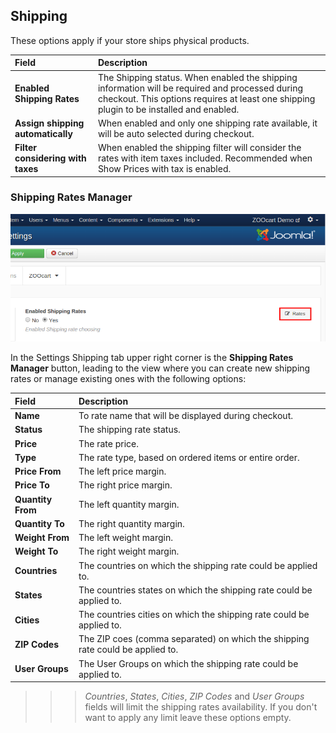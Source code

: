 ## Shipping

These options apply if your store ships physical products.

| Field       | Description |
| :---------- | :---------- |
| **Enabled Shipping Rates** | The Shipping status. When enabled the shipping information will be required and processed during checkout. This options requires at least one shipping plugin to be installed and enabled. |
| **Assign shipping automatically** | When enabled and only one shipping rate available, it will be auto selected during checkout. |
| **Filter considering with taxes** | When enabled the shipping filter will consider the rates with item taxes included. Recommended when Show Prices with tax is enabled. |

### Shipping Rates Manager

![Shipping Rates Manager](shipping.png)

In the Settings Shipping tab upper right corner is the **Shipping Rates Manager** button, leading to the view where you can create new shipping rates or manage existing ones with the following options:

| Field       | Description |
| :---------- | :---------- |
| **Name** | To rate name that will be displayed during checkout. |
| **Status** | The shipping rate status. |
| **Price** | The rate price. |
| **Type** | The rate type, based on ordered items or entire order. |
| **Price From** | The left price margin. |
| **Price To** | The right price margin. |
| **Quantity From** | The left quantity margin. |
| **Quantity To** | The right quantity margin. |
| **Weight From** | The left weight margin. |
| **Weight To** | The right weight margin. |
| **Countries** | The countries on which the shipping rate could be applied to. |
| **States** | The countries states on which the shipping rate could be applied to. |
| **Cities** | The countries cities on which the shipping rate could be applied to. |
| **ZIP Codes** | The ZIP coes (comma separated) on which the shipping rate could be applied to. |
| **User Groups** | The User Groups on which the shipping rate could be applied to. |

>>> _Countries_, _States_, _Cities_, _ZIP Codes_ and _User Groups_ fields will limit the shipping rates availability. If you don't want to apply any limit leave these options empty.
